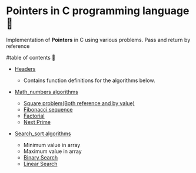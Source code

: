 # Pointers in C programming language :100:
Implementation of **Pointers** in C using various problems. Pass and return by reference

#table of contents :100:
- [Headers](https://github.com/denisKaranja/c-pointers/tree/master/headers)
  * Contains function definitions for the algorithms below.
  
- [Math_numbers algorithms](https://github.com/denisKaranja/c-pointers/tree/master/math_numbers)
  * [Square problem(Both reference and by value)](http://en.wikipedia.org/wiki/Square_number)
  * [Fibonacci sequence](http://en.wikipedia.org/wiki/Fibonacci_number)
  * [Factorial](http://en.wikipedia.org/wiki/Factorial)
  * [Next Prime](http://en.wikipedia.org/wiki/Prime)

- [Search_sort algorithms](https://github.com/denisKaranja/c-pointers/tree/master/search_sort)
  * Minimum value in array
  * Maximum value in array
  * [Binary Search](http://en.wikipedia.org/wiki/Binary_search_algorithm)
  * [Linear Search](http://en.wikipedia.org/wiki/Linear_search)
